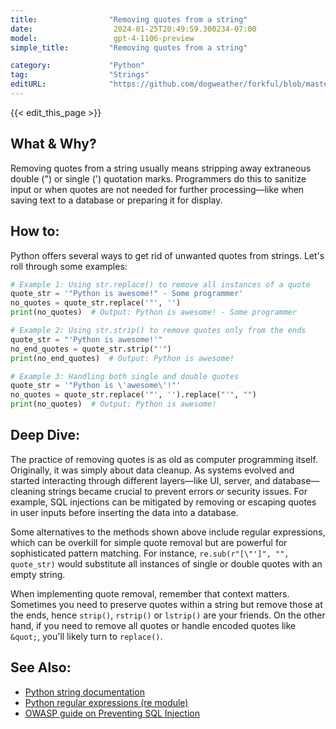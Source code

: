 ```yaml
---
title:                "Removing quotes from a string"
date:                  2024-01-25T20:49:59.300234-07:00
model:                 gpt-4-1106-preview
simple_title:         "Removing quotes from a string"

category:             "Python"
tag:                  "Strings"
editURL:              "https://github.com/dogweather/forkful/blob/master/content/en/python/removing-quotes-from-a-string.md"
---
```


{{< edit_this_page >}}

## What & Why?
Removing quotes from a string usually means stripping away extraneous double (") or single (') quotation marks. Programmers do this to sanitize input or when quotes are not needed for further processing—like when saving text to a database or preparing it for display.

## How to:
Python offers several ways to get rid of unwanted quotes from strings. Let's roll through some examples:

```Python
# Example 1: Using str.replace() to remove all instances of a quote
quote_str = '"Python is awesome!" - Some programmer'
no_quotes = quote_str.replace('"', '')
print(no_quotes)  # Output: Python is awesome! - Some programmer

# Example 2: Using str.strip() to remove quotes only from the ends
quote_str = "'Python is awesome!'"
no_end_quotes = quote_str.strip("'")
print(no_end_quotes)  # Output: Python is awesome!

# Example 3: Handling both single and double quotes
quote_str = '"Python is \'awesome\'!"'
no_quotes = quote_str.replace('"', '').replace("'", "")
print(no_quotes)  # Output: Python is awesome!
```

## Deep Dive:
The practice of removing quotes is as old as computer programming itself. Originally, it was simply about data cleanup. As systems evolved and started interacting through different layers—like UI, server, and database—cleaning strings became crucial to prevent errors or security issues. For example, SQL injections can be mitigated by removing or escaping quotes in user inputs before inserting the data into a database.

Some alternatives to the methods shown above include regular expressions, which can be overkill for simple quote removal but are powerful for sophisticated pattern matching. For instance, `re.sub(r"[\"']", "", quote_str)` would substitute all instances of single or double quotes with an empty string.

When implementing quote removal, remember that context matters. Sometimes you need to preserve quotes within a string but remove those at the ends, hence `strip()`, `rstrip()` or `lstrip()` are your friends. On the other hand, if you need to remove all quotes or handle encoded quotes like `&quot;`, you'll likely turn to `replace()`.

## See Also:
- [Python string documentation](https://docs.python.org/3/library/string.html)
- [Python regular expressions (re module)](https://docs.python.org/3/library/re.html)
- [OWASP guide on Preventing SQL Injection](https://owasp.org/www-community/attacks/SQL_Injection)
